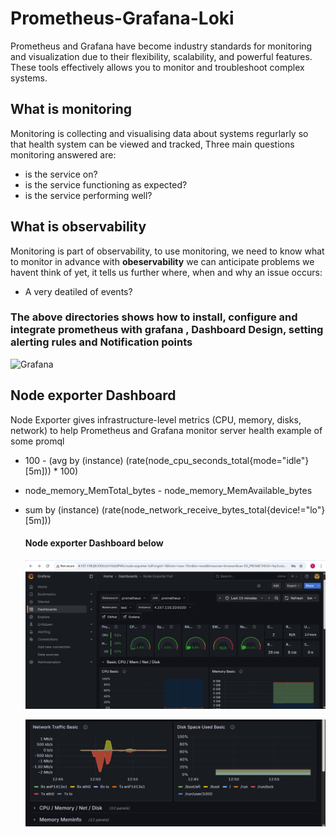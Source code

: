 # Prometheus-Grafana-Loki
Prometheus and Grafana have become industry standards for monitoring and visualization due to their flexibility, scalability, and powerful features. These tools effectively allows you to monitor and troubleshoot complex systems.

## What is monitoring

Monitoring is collecting and visualising data about systems regurlarly so that health system can be viewed and tracked, Three main questions monitoring answered are:

- is the service on?
- is the service functioning as expected?
- is the service performing well?

## What is observability

Monitoring is part of observability, to use monitoring, we need to know what to monitor in advance with **obeservability** we can anticipate problems we havent think of yet, it tells us further where, when and why an issue occurs:

- A very deatiled of events?
### The above directories shows how to install, configure and integrate prometheus with grafana , Dashboard Design, setting alerting rules and Notification points

![Grafana](https://img-c.udemycdn.com/course/750x422/1473698_386a_11.jpg)

## Node exporter Dashboard

Node Exporter gives infrastructure-level metrics (CPU, memory, disks, network) to help Prometheus and Grafana monitor server health example of some promql

- 100 - (avg by (instance) (rate(node_cpu_seconds_total{mode="idle"}[5m])) * 100)
- node_memory_MemTotal_bytes - node_memory_MemAvailable_bytes
- sum by (instance) (rate(node_network_receive_bytes_total{device!="lo"}[5m]))

  #### Node exporter Dashboard below

  ![image alt](https://github.com/yakmatic-dev/Prometheus-Grafana-Loki/blob/main/images/node%20exporter%20dashboard.jpg?raw=true)

  ![image alt](https://github.com/yakmatic-dev/Prometheus-Grafana-Loki/blob/9a824c0fc9bf846930850069b87bf246a4da9584/images/node%20exporter%202.jpg)




